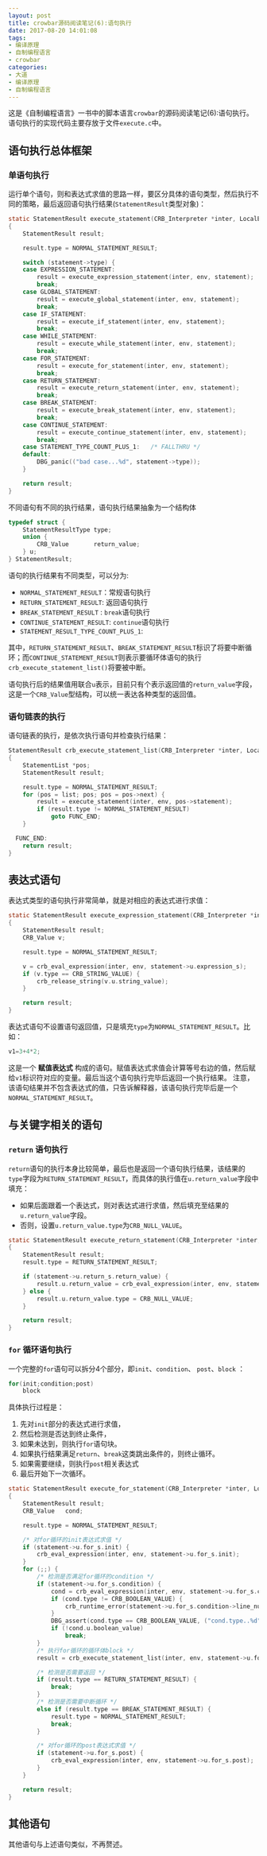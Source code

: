```yaml
---
layout: post
title: crowbar源码阅读笔记(6):语句执行
date: 2017-08-20 14:01:08
tags:
- 编译原理
- 自制编程语言
- crowbar
categories:
- 大道
- 编译原理
- 自制编程语言
---
```


这是《自制编程语言》一书中的脚本语言`crowbar`的源码阅读笔记(6):语句执行。语句执行的实现代码主要存放于文件`execute.c`中。

## 语句执行总体框架

### 单语句执行

运行单个语句，则和表达式求值的思路一样，要区分具体的语句类型，然后执行不同的策略，最后返回语句执行结果(`StatementResult`类型对象)：
```c
static StatementResult execute_statement(CRB_Interpreter *inter, LocalEnvironment *env, Statement *statement)
{
    StatementResult result;

    result.type = NORMAL_STATEMENT_RESULT;

    switch (statement->type) {
    case EXPRESSION_STATEMENT:
        result = execute_expression_statement(inter, env, statement);
        break;
    case GLOBAL_STATEMENT:
        result = execute_global_statement(inter, env, statement);
        break;
    case IF_STATEMENT:
        result = execute_if_statement(inter, env, statement);
        break;
    case WHILE_STATEMENT:
        result = execute_while_statement(inter, env, statement);
        break;
    case FOR_STATEMENT:
        result = execute_for_statement(inter, env, statement);
        break;
    case RETURN_STATEMENT:
        result = execute_return_statement(inter, env, statement);
        break;
    case BREAK_STATEMENT:
        result = execute_break_statement(inter, env, statement);
        break;
    case CONTINUE_STATEMENT:
        result = execute_continue_statement(inter, env, statement);
        break;
    case STATEMENT_TYPE_COUNT_PLUS_1:   /* FALLTHRU */
    default:
        DBG_panic(("bad case...%d", statement->type));
    }

    return result;
}
```
<!-- more -->

不同语句有不同的执行结果，语句执行结果抽象为一个结构体
```c
typedef struct {
    StatementResultType type;
    union {
        CRB_Value       return_value;
    } u;
} StatementResult;
```
语句的执行结果有不同类型，可以分为:
* `NORMAL_STATEMENT_RESULT`：常规语句执行
* `RETURN_STATEMENT_RESULT`: 返回语句执行
* `BREAK_STATEMENT_RESULT` : `break`语句执行
* `CONTINUE_STATEMENT_RESULT`: `continue`语句执行
* `STATEMENT_RESULT_TYPE_COUNT_PLUS_1`: 

其中，`RETURN_STATEMENT_RESULT`、`BREAK_STATEMENT_RESULT`标识了将要中断循环；而`CONTINUE_STATEMENT_RESULT`则表示要循环体语句的执行`crb_execute_statement_list()`将要被中断。

语句执行后的结果值用联合`u`表示，目前只有个表示返回值的`return_value`字段，这是一个`CRB_Value`型结构，可以统一表达各种类型的返回值。

### 语句链表的执行

语句链表的执行，是依次执行语句并检查执行结果：
```c
StatementResult crb_execute_statement_list(CRB_Interpreter *inter, LocalEnvironment *env, StatementList *list)
{
    StatementList *pos;
    StatementResult result;

    result.type = NORMAL_STATEMENT_RESULT;
    for (pos = list; pos; pos = pos->next) {
        result = execute_statement(inter, env, pos->statement);
        if (result.type != NORMAL_STATEMENT_RESULT)
            goto FUNC_END;
    }

  FUNC_END:
    return result;
}
```

## 表达式语句

表达式类型的语句执行非常简单，就是对相应的表达式进行求值：
```c
static StatementResult execute_expression_statement(CRB_Interpreter *inter, LocalEnvironment *env, Statement *statement)
{
    StatementResult result;
    CRB_Value v;

    result.type = NORMAL_STATEMENT_RESULT;

    v = crb_eval_expression(inter, env, statement->u.expression_s);
    if (v.type == CRB_STRING_VALUE) {
        crb_release_string(v.u.string_value);
    }

    return result;
}
```

表达式语句不设置语句返回值，只是填充`type`为`NORMAL_STATEMENT_RESULT`。比如：
```js
v1=3+4*2;
```
这是一个 **赋值表达式** 构成的语句。赋值表达式求值会计算等号右边的值，然后赋给`v1`标识符对应的变量。最后当这个语句执行完毕后返回一个执行结果。
注意，该语句结果并不包含表达式的值，只告诉解释器，该语句执行完毕后是一个`NORMAL_STATEMENT_RESULT`。


## 与关键字相关的语句

### `return` 语句执行

`return`语句的执行本身比较简单，最后也是返回一个语句执行结果，该结果的`type`字段为`RETURN_STATEMENT_RESULT`，而具体的执行值在`u.return_value`字段中填充：
* 如果后面跟着一个表达式，则对表达式进行求值，然后填充至结果的`u.return_value`字段。
* 否则，设置`u.return_value.type`为`CRB_NULL_VALUE`。

```c
static StatementResult execute_return_statement(CRB_Interpreter *inter, LocalEnvironment *env, Statement *statement)
{
    StatementResult result;
    result.type = RETURN_STATEMENT_RESULT;

    if (statement->u.return_s.return_value) {
        result.u.return_value = crb_eval_expression(inter, env, statement->u.return_s.return_value);
    } else {
        result.u.return_value.type = CRB_NULL_VALUE;
    }

    return result;
}
```

### `for` 循环语句执行

一个完整的`for`语句可以拆分4个部分，即`init`、`condition`、 `post`、`block` ：
```c
for(init;condition;post)
    block
```
 
具体执行过程是：
1. 先对`init`部分的表达式进行求值，
2. 然后检测是否达到终止条件，
3. 如果未达到，则执行`for`语句块。
4. 如果执行结果满足`return`、`break`这类跳出条件的，则终止循环。
5. 如果需要继续，则执行`post`相关表达式
6. 最后开始下一次循环。

```c
static StatementResult execute_for_statement(CRB_Interpreter *inter, LocalEnvironment *env, Statement *statement)
{
    StatementResult result;
    CRB_Value   cond;

    result.type = NORMAL_STATEMENT_RESULT;

    /* 对for循环的init表达式求值 */
    if (statement->u.for_s.init) {
        crb_eval_expression(inter, env, statement->u.for_s.init);
    }
    for (;;) {
        /* 检测是否满足for循环的condition */
        if (statement->u.for_s.condition) {
            cond = crb_eval_expression(inter, env, statement->u.for_s.condition);
            if (cond.type != CRB_BOOLEAN_VALUE) {
                crb_runtime_error(statement->u.for_s.condition->line_number, NOT_BOOLEAN_TYPE_ERR, MESSAGE_ARGUMENT_END);
            }
            DBG_assert(cond.type == CRB_BOOLEAN_VALUE, ("cond.type..%d", cond.type));
            if (!cond.u.boolean_value)
                break;
        }
        /* 执行for循环的循环体block */
        result = crb_execute_statement_list(inter, env, statement->u.for_s.block ->statement_list);

        /* 检测是否需要返回 */
        if (result.type == RETURN_STATEMENT_RESULT) {
            break;
        }
        /* 检测是否需要中断循环 */
        else if (result.type == BREAK_STATEMENT_RESULT) {
            result.type = NORMAL_STATEMENT_RESULT;
            break;
        }

        /* 对for循环的post表达式求值 */
        if (statement->u.for_s.post) {
            crb_eval_expression(inter, env, statement->u.for_s.post);
        }
    }

    return result;
}
```

## 其他语句

其他语句与上述语句类似，不再赘述。

